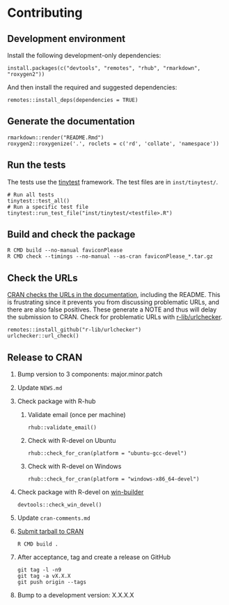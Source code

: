 # Contributing

## Development environment

Install the following development-only dependencies:

```
install.packages(c("devtools", "remotes", "rhub", "rmarkdown", "roxygen2"))
```

And then install the required and suggested dependencies:

```
remotes::install_deps(dependencies = TRUE)
```

## Generate the documentation

```
rmarkdown::render("README.Rmd")
roxygen2::roxygenize('.', roclets = c('rd', 'collate', 'namespace'))
```

## Run the tests

The tests use the [tinytest](https://cran.r-project.org/package=tinytest)
framework. The test files are in `inst/tinytest/`.

```
# Run all tests
tinytest::test_all()
# Run a specific test file
tinytest::run_test_file("inst/tinytest/<testfile>.R")
```

## Build and check the package

```
R CMD build --no-manual faviconPlease
R CMD check --timings --no-manual --as-cran faviconPlease_*.tar.gz
```

## Check the URLs

[CRAN checks the URLs in the documentation][cran-url-checks], including the
README. This is frustrating since it prevents you from discussing problematic
URLs, and there are also false positives. These generate a NOTE and thus will
delay the submission to CRAN. Check for problematic URLs with
[r-lib/urlchecker](https://github.com/r-lib/urlchecker).

```
remotes::install_github("r-lib/urlchecker")
urlchecker::url_check()
```

[cran-url-checks]: https://cran.r-project.org/web/packages/URL_checks.html

## Release to CRAN

1. Bump version to 3 components: major.minor.patch

1. Update `NEWS.md`

1. Check package with R-hub

    1) Validate email (once per machine)

        ```
        rhub::validate_email()
        ```

    1) Check with R-devel on Ubuntu

        ```
        rhub::check_for_cran(platform = "ubuntu-gcc-devel")
        ```

    1) Check with R-devel on Windows

        ```
        rhub::check_for_cran(platform = "windows-x86_64-devel")
        ```

1. Check package with R-devel on [win-builder][]

    ```
    devtools::check_win_devel()
    ```

    [win-builder]: https://win-builder.r-project.org/

1. Update `cran-comments.md`

1. [Submit tarball to CRAN](https://cran.r-project.org/submit.html)

    ```
    R CMD build .
    ```

1. After acceptance, tag and create a release on GitHub

    ```
    git tag -l -n9
    git tag -a vX.X.X
    git push origin --tags
    ```

1. Bump to a development version: X.X.X.X
